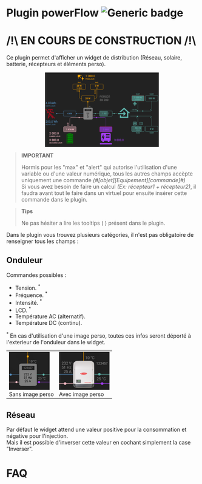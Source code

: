 # Plugin powerFlow ![Generic badge](https://img.shields.io/badge/Core-Full_js_(dev)-green.svg)

# /!\ EN COURS DE CONSTRUCTION /!\ 


Ce plugin permet d'afficher un widget de distribution (Réseau, solaire, batterie, récepteurs et éléments perso).

<img src="../../../images/powerFlow_exemple.png" width="300" style="display: block;margin: 0 auto;"/>


>**IMPORTANT**
>
>Hormis pour les "max" et "alert" qui autorise l'utilisation d'une variable ou d'une valeur numérique, tous les autres champs accèpte uniquement une commande <i>(#[objet][Equipement][commande]#)</i><br>
>Si vous avez besoin de faire un calcul <i>(Ex: récepteur1 + récepteur2)</i>, il faudra avant tout le faire dans un virtuel pour ensuite insérer cette commande dans le plugin.

>**Tips**
>
>Ne pas hésiter a lire les tooltips (<i class="fas fa-question-circle" style="color: #5078aa !important;"></i> <i class="fas fa-exclamation-triangle" style="color: #c37d28 !important;"></i>) présent dans le plugin.

Dans le plugin vous trouvez plusieurs catégories, il n'est pas obligatoire de renseigner tous les champs :

## Onduleur

Commandes possibles :

- Tension. <sup>*</sup>
- Fréquence. <sup>*</sup>
- Intensité. <sup>*</sup>
- LCD. <sup>*</sup>
- Température AC (alternatif).
- Température DC (continu).

 <sup>*</sup> En cas d'utilisation d'une image perso, toutes ces infos seront déporté à l'exterieur de l'onduleur dans le widget.

| | |
|--- | ---|
| <img src="../../../images/powerFlow_exemple_inverter_noImgCustom.png" height="100" /><br>Sans image perso | <img src="../../../images/powerFlow_exemple_inverter_withImgCustom.png" height="100" /><br>Avec image perso |


## Réseau

Par défaut le widget attend une valeur positive pour la consommation et négative pour l'injection.<br>Mais il est possible d'inverser cette valeur en cochant simplement la case "Inverser".

# FAQ